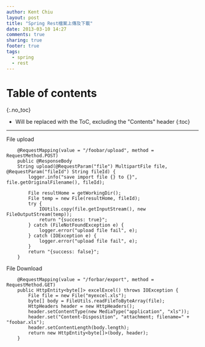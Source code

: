 ```yaml
---
author: Kent Chiu
layout: post
title: "Spring Rest檔案上傳及下載"
date: 2013-03-10 14:27
comments: true
sharing: true
footer: true
tags:
  - spring
  - rest
---
```


# Table of contents
{:.no_toc}

* Will be replaced with the ToC, excluding the "Contents" header
{:toc}

----------------------------------------------------------------



File upload


``` 
	@RequestMapping(value = "/foobar/upload", method = RequestMethod.POST)
	public @ResponseBody
	String upload(@RequestParam("file") MultipartFile file, @RequestParam("fileId") String fileId) {
		logger.info("save import file {} to {}", file.getOriginalFilename(), fileId);

		File resultHome = getWorkingDir();
		File temp = new File(resultHome, fileId);
		try {
			IOUtils.copy(file.getInputStream(), new FileOutputStream(temp));
			return "{success: true}";
		} catch (FileNotFoundException e) {
			logger.error("upload file fail", e);
		} catch (IOException e) {
			logger.error("upload file fail", e);
		}
		return "{success: false}";
	}

```


File Download


``` 
	@RequestMapping(value = "/forbar/export", method = RequestMethod.GET)
	public HttpEntity<byte[]> excelExcel() throws IOException {
		File file = new File("myexcel.xls");
		byte[] body = FileUtils.readFileToByteArray(file);
		HttpHeaders header = new HttpHeaders();
		header.setContentType(new MediaType("application", "xls"));
		header.set("Content-Disposition", "attachment; filename=" + "foobar.xls");
		header.setContentLength(body.length);
		return new HttpEntity<byte[]>(body, header);
	}

```


